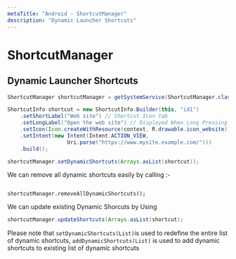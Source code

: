 ```yaml
---
metaTitle: "Android - ShortcutManager"
description: "Dynamic Launcher Shortcuts"
---
```


# ShortcutManager



## Dynamic Launcher Shortcuts


```java
ShortcutManager shortcutManager = getSystemService(ShortcutManager.class);

ShortcutInfo shortcut = new ShortcutInfo.Builder(this, "id1")
    .setShortLabel("Web site") // Shortcut Icon tab
    .setLongLabel("Open the web site") // Displayed When Long Pressing On App Icon
    .setIcon(Icon.createWithResource(context, R.drawable.icon_website))
    .setIntent(new Intent(Intent.ACTION_VIEW,
                   Uri.parse("https://www.mysite.example.com/")))
    .build();

shortcutManager.setDynamicShortcuts(Arrays.asList(shortcut));

```

We can remove all dynamic shortcuts easily by calling :-

```

shortcutManager.removeAllDynamicShortcuts();

```

We can update existing Dynamic Shorcuts by Using

```java
shortcutManager.updateShortcuts(Arrays.asList(shortcut);

```

Please note that `setDynamicShortcuts(List)`is used to redefine the entire list of dynamic shortcuts, `addDynamicShortcuts(List)` is used to add dynamic shortcuts to existing list of dynamic shortcuts

